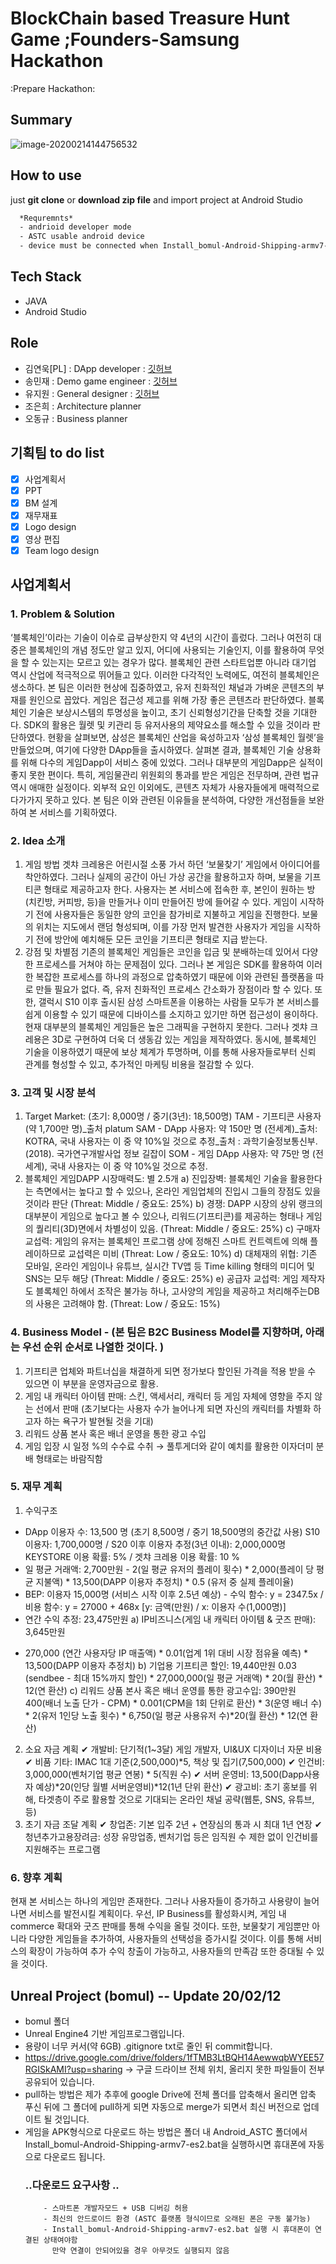 # BlockChain based Treasure Hunt Game ;Founders-Samsung Hackathon
:Prepare Hackathon:

## Summary

![image-20200214144756532](image/image-20200214144756532.png)

##  How to use

just **git clone** or **download zip file** and import project at Android Studio

```latex
  *Requremnts*
  - andrioid developer mode
  - ASTC usable android device
  - device must be connected when Install_bomul-Android-Shipping-armv7-es2.bat is excuting
```



## Tech Stack

- JAVA
- Android Studio



## Role 

- 김연욱[PL] : DApp developer : [깃허브](https://github.com/yeonuk44)
- 송민재 : Demo game engineer :  [깃허브](https://github.com/hsu-201458085)
- 유지원 : General designer : [깃허브](https://github.com/AshleyRyu)
- 조은희 : Architecture planner 
- 오동규 : Business planner 



## 기획팀 to do list

- [x] 사업계획서
- [x] PPT
- [x] BM 설계
- [x] 재무재표
- [x] Logo design
- [x] 영상 편집
- [x] Team logo design

## 사업계획서

### 1. Problem & Solution

‘블록체인’이라는 기술이 이슈로 급부상한지 약 4년의 시간이 흘렀다. 그러나 여전히 대중은 블록체인의 개념 정도만 알고 있지, 어디에 사용되는 기술인지, 이를 활용하여 무엇을 할 수 있는지는 모르고 있는 경우가 많다. 블록체인 관련 스타트업뿐 아니라 대기업 역시 산업에 적극적으로 뛰어들고 있다. 이러한 다각적인 노력에도, 여전히 블록체인은 생소하다. 
본 팀은 이러한 현상에 집중하였고, 유저 친화적인 채널과 가벼운 콘텐츠의 부재를 원인으로 꼽았다. 게임은 접근성 제고를 위해 가장 좋은 콘텐츠라 판단하였다. 블록체인 기술은 보상시스템의 투명성을 높이고, 초기 신뢰형성기간을 단축할 것을 기대한다. SDK의 활용은 월렛 및 키관리 등 유저사용의 제약요소를 해소할 수 있을 것이라 판단하였다.
현황을 살펴보면, 삼성은 블록체인 산업을 육성하고자 ‘삼성 블록체인 월렛’을 만들었으며, 여기에 다양한 DApp들을 출시하였다. 살펴본 결과, 블록체인 기술 상용화를 위해 다수의 게임Dapp이 서비스 중에 있었다. 그러나 대부분의 게임Dapp은 실적이 좋지 못한 편이다. 특히, 게임물관리 위원회의 통과를 받은 게임은 전무하며, 관련 법규 역시 애매한 실정이다. 외부적 요인 이외에도, 콘텐츠 자체가 사용자들에게 매력적으로 다가가지 못하고 있다. 본 팀은 이와 관련된 이유들을 분석하여, 다양한 개선점들을 보완하여 본 서비스를 기획하였다.

### 2. Idea 소개
1) 게임 방법
겟챠 크레용은 어린시절 소풍 가서 하던 ‘보물찾기’ 게임에서 아이디어를 착안하였다. 그러나 실제의 공간이 아닌 가상 공간을 활용하고자 하며, 보물을 기프티콘 형태로 제공하고자 한다. 사용자는 본 서비스에 접속한 후, 본인이 원하는 방(치킨방, 커피방, 등)을 만들거나 이미 만들어진 방에 들어갈 수 있다. 게임이 시작하기 전에 사용자들은 동일한 양의 코인을 참가비로 지불하고 게임을 진행한다. 보물의 위치는 지도에서 랜덤 형성되며, 이를 가장 먼저 발견한 사용자가 게임을 시작하기 전에 방안에 예치해둔 모든 코인을 기프티콘 형태로 지급 받는다.
2) 강점 및 차별점
기존의 블록체인 게임들은 코인을 입금 및 분배하는데 있어서 다양한 프로세스를 거쳐야 하는 문제점이 있다. 그러나 본 게임은 SDK를 활용하여 이러한 복잡한 프로세스를 하나의 과정으로 압축하였기 때문에 이와 관련된 플랫폼을 따로 만들 필요가 없다. 즉, 유저 친화적인 프로세스 간소화가 장점이라 할 수 있다. 또한, 갤럭시 S10 이후 출시된 삼성 스마트폰을 이용하는 사람들 모두가 본 서비스를 쉽게 이용할 수 있기 때문에 디바이스를 소지하고 있기만 하면 접근성이 용이하다. 현재 대부분의 블록체인 게임들은 높은 그래픽을 구현하지 못한다. 그러나 겟챠 크레용은 3D로 구현하여 더욱 더 생동감 있는 게임을 제작하였다. 동시에, 블록체인 기술을 이용하였기 때문에 보상 체계가 투명하며, 이를 통해 사용자들로부터 신뢰 관계를 형성할 수 있고, 추가적인 마케팅 비용을 절감할 수 있다. 

### 3. 고객 및 시장 분석
1) Target Market: (초기: 8,000명 / 중기(3년): 18,500명)
TAM - 기프티콘 사용자 (약 1,700만 명)_출처 platum
SAM - DApp 사용자: 약 150만 명 (전세계)_출처: KOTRA,
국내 사용자는 이 중 약 10%일 것으로 추정_출처 : 과학기술정보통신부. (2018). 국가연구개발사업 정보 길잡이
SOM - 게임 DApp 사용자:  약 75만 명 (전세계), 국내 사용자는 이 중 약 10%일 것으로 추정.
2) 블록체인 게임DAPP 시장매력도: 별 2.5개
a) 진입장벽: 블록체인 기술을 활용한다는 측면에서는 높다고 할 수 있으나, 온라인 게임업체의 진입시 그들의 장점도 있을 것이라 판단 (Threat: Middle / 중요도: 25%)
b) 경쟁: DAPP 시장의 상위 랭크의 대부분이 게임으로 높다고 볼 수 있으나, 리워드(기프티콘)를 제공하는 형태나 게임의 퀄리티(3D)면에서 차별성이 있음. (Threat: Middle / 중요도: 25%)
c) 구매자 교섭력: 게임의 유저는 블록체인 프로그램 상에 정해진 스마트 컨트렉트에 의해 플레이하므로 교섭력은 미비 (Threat: Low / 중요도: 10%)
d) 대체재의 위협: 기존 모바일, 온라인 게임이나 유튜브, 실시간 TV앱 등 Time killing 형태의 미디어 및 SNS는 모두 해당 (Threat: Middle / 중요도: 25%)
e) 공급자 교섭력: 게임 제작자도 블록체인 하에서 조작은 불가능 하나, 고사양의 게임을 제공하고 처리해주는DB의 사용은 고려해야 함. (Threat: Low / 중요도: 15%)

### 4. Business Model - (본 팀은 B2C Business Model를 지향하며, 아래는 우선 순위 순서로 나열한 것이다. )
1) 기프티콘 업체와 파트너십을 채결하게 되면 정가보다 할인된 가격을 적용 받을 수 있으면 이 부분을 운영자금으로 활용.
2) 게임 내 캐릭터 아이템 판매: 스킨, 액세서리, 캐릭터 등 게임 자체에 영향을 주지 않는 선에서 판매 (초기보다는 사용자 수가 늘어나게 되면 자신의 캐릭터를 차별화 하고자 하는 욕구가 발현될 것을 기대)
3) 리워드 상품 본사 혹은 배너 운영을 통한 광고 수입
4) 게임 입장 시 일정 %의 수수료 수취 → 풀투게더와 같이 예치를 활용한 이자더미 분배 형태로는 바람직함

### 5. 재무 계획
1) 수익구조 
* DApp 이용자 수: 13,500 명 (초기 8,500명 / 중기 18,500명의 중간값 사용)
S10 이용자: 1,700,000명 / S20 이후 이용자 추정(3년 이내): 2,000,000명
KEYSTORE 이용 확률: 5% / 겟챠 크레용 이용 확률: 10 %
* 일 평균 거래액: 2,700만원 - 2(일 평균 유저의 플레이 횟수) * 2,000(플레이 당 평균 지불액) * 13,500(DAPP 이용자 추정치) * 0.5 (유저 중 실제 플레이율)
* BEP: 이용자 15,000명 (서비스 시작 이후 2.5년 예상) - 수익 함수: y = 2347.5x / 비용 함수: y = 27000 + 468x [y: 금액(만원) / x: 이용자 수(1,000명)]
* 연간 수익 추정: 23,475만원
a) IP비즈니스(게임 내 캐릭터 아이템 & 굿즈 판매): 3,645만원
- 270,000 (연간 사용자당 IP 매출액) * 0.01(업계 1위 대비 시장 점유율 예측) * 13,500(DAPP 이용자 추정치)
b) 기업용 기프티콘 할인: 19,440만원
0.03 (sendbee - 최대 15%까지 할인) * 27,000,000(일 평균 거래액) * 20(월 환산) * 12(연 환산)
c) 리워드 상품 본사 혹은 배너 운영를 통한 광고수입: 390만원
400(배너 노출 단가 - CPM) * 0.001(CPM을 1회 단위로 환산) * 3(운영 배너 수) * 2(유저 1인당 노출 횟수) * 6,750(일 평균 사용유저 수)*20(월 환산) * 12(연 환산)
2) 소요 자금 계획
✔ 개발비: 단기적(1~3달) 게임 개발자, UI&UX 디자이너 자문 비용
✔ 비품 기타: IMAC 1대 기준(2,500,000)*5, 책상 및 집기(7,500,000)
✔ 인건비: 3,000,000(벤처기업 평균 연봉) * 5(직원 수)
✔ 서버 운영비: 13,500(Dapp사용자 예상)*20(인당 월별 서버운영비)*12(1년 단위 환산)
✔ 광고비: 초기 홍보를 위해, 타겟층이 주로 활용할 것으로 기대되는 온라인 채널 공략(웹툰, SNS, 유튜브, 등)
3) 초기 자금 조달 계획
✔ 창업존: 기본 입주 2년 + 연장심의 통과 시 최대 1년 연장
✔ 청년추가고용장려금: 성장 유망업종, 벤처기업 등은 임직원 수 제한 없이 인건비를 지원해주는 프로그램

### 6. 향후 계획
현재 본 서비스는 하나의 게임만 존재한다. 그러나 사용자들이 증가하고 사용량이 늘어나면 서비스를 발전시킬 계획이다. 우선, IP Business를 활성화시켜, 게임 내 commerce 확대와 굿즈 판매를 통해 수익을 올릴 것이다. 또한, 보물찾기 게임뿐만 아니라 다양한 게임들을 추가하여, 사용자들의 선택성을 증가시킬 것이다. 이를 통해 서비스의 확장이 가능하여 추가 수익 창출이 가능하고, 사용자들의 만족감 또한 증대될 수 있을 것이다. 


## Unreal Project (bomul) -- Update 20/02/12
- bomul 폴더
- Unreal Engine4 기반 게임프로그램입니다.  
- 용량이 너무 커서(약 6GB) .gitignore txt로 줄인 뒤 commit합니다.
-  https://drive.google.com/drive/folders/1fTMB3LtBQH14AewwqbWYEE57RGISkAMI?usp=sharing 
    -> 구글 드라이브 전체 위치, 올리지 못한 파일들이 전부 공유되어 있습니다. 
- pull하는 방법은 제가 추후에 google Drive에 전체 폴더를 압축해서 올리면 
    압축 푸신 뒤에 그 폴더에 pull하게 되면 자동으로 merge가 되면서 
    최신 버전으로 업데이트 될 것입니다. 
- 게임을 APK형식으로 다운로드 하는 방법은 폴더 내 Android_ASTC 폴더에서 
    Install_bomul-Android-Shipping-armv7-es2.bat을 실행하시면 휴대폰에 자동으로 다운로드 됩니다.
    ### ..다운로드 요구사항 ..
          - 스마트폰 개발자모드 + USB 디버깅 허용 
          - 최신의 안드로이드 환경 (ASTC 플랫폼 형식이므로 오래된 폰은 구동 불가능)
          - Install_bomul-Android-Shipping-armv7-es2.bat 실행 시 휴대폰이 연결된 상태여야함 
            만약 연결이 안되어있을 경우 아무것도 실행되지 않음 
